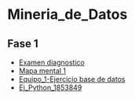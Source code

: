 # Mineria_de_Datos

## Fase 1
- [Examen diagnostico](https://github.com/Garcia-Gutierrez-Alfonso/Mineria_de_Datos/blob/main/Ex-Diagnostico_1853849.pdf)
- [Mapa mental 1](https://github.com/Garcia-Gutierrez-Alfonso/Mineria_de_Datos/blob/main/MapaMental_1_1853849.pdf)
- [Equipo_1-Ejercicio base de datos](https://github.com/Jose-Manuel-Romero-Banda/Mineria-de-Datos/blob/main/Equipo_1-Ejercicio%20base%20de%20datos.pdf?fbclid=IwAR1V2EHwcevqeo15r-7bNvPhj-hT3wfVf0Xrz36qan0gHuDRzaGyRm4fxaM)
- [Ej_Python_1853849](https://github.com/Garcia-Gutierrez-Alfonso/Mineria_de_Datos/blob/main/Ej_Python_1853849.ipynb)
